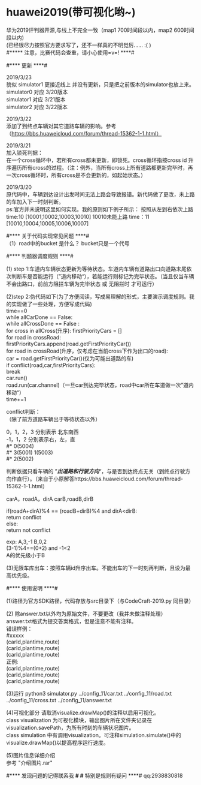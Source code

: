 # huawei2019(带可视化哟~)
华为2019评判器开源,与线上不完全一致（map1 700时间段以内，map2 600时间段以内)    
(已经很尽力按照官方要求写了，还不一样真的不明觉厉...... :( )     
#***** 注意，比赛代码会查重，请小心使用=v=! ****#


#**** 更新 ****#    

2019/3/23   
貌似 simulator1 更接近线上
并没有更新，只是把之前版本的simulator也放上来。    
simulator0 对应 3/20版本         
simulator1 对应 3/21版本     
simulator2 对应 3/22版本    


2019/3/22  
添加了到终点车辆对其它道路车辆的影响。参考（https://bbs.huaweicloud.com/forum/thread-15362-1-1.html）

2019/3/21  
加入锁死判据：  
    在一个cross循环中，若所有cross都未更新，即锁死。cross循环指按cross id 升序遍历所有cross的过程。（注：例外，当所有cross上所有道路都更新完毕时，再一次cross循环时，所有cross是不会更新的，如起始状态。）

2019/3/20    
原代码中，车辆到达设计出发时间无法上路会导致报错。新代码做了更改，未上路的车加入下一时刻判断。  
ps:官方并未说明这里如何实现。我的原则如下例子所示：
             按照从左到右依次上路
time:10 [10001,10002,10003,10010] 10010未能上路
time：11 [10010,10004,10005,10006,10007]


#**** 关于代码实现常见问题 ****#       
（1）road中的bucket 是什么？
    bucket只是一个代号



#**** 判题器调度规则 ****#

(1) step 1:车道内车辆状态更新为等待状态。车道内车辆有道路出口向道路末尾依次判断车是否能运行（”道内移动“），若能运行则标记为完毕状态。（当且仅当车辆不会出路口，前前方阻拦车辆为完毕状态 或 无阻拦时 才可运行） 

(2)step 2:伪代码如下(为了方便阅读，写成易理解的形式，主要演示调度规则。我的实现做了一些处理，方便写成代码)      
time==0     
while allCarDone == False:   
    while allCrossDone == False :   
		for cross in allCross(升序):
			firstPriorityCars = []    
			for road in crossRoad:    
				firstPriorityCars.append(road.getFirstPriorityCar())    
			for road in crossRoad(升序，仅考虑在当前cross下作为出口的road):   
				car = road.getFirstPriorityCar()(仅为可能出道路的车)    
				if conflict(road,car,firstPriorityCars):    
					break  
				car.run()  
				road.run(car.channel)（一旦car到达完毕状态，road中car所在车道做一次”道内移动“）  	    
	time+=1  


conflict判断：   
（除了前方道路车辆出于等待状态以外）

0，1，2，3 分别表示 北东南西  
-1，1，2 分别表示右，左，直  
#*           0(5004)  
#*   3(5001)         1(5003)  
#*           2(5002)  


判断依据只看车辆的 ”***出道路和行驶方向***“，与是否到达终点无关（到终点行驶方向作直行）。（来自于小原解答https://bbs.huaweicloud.com/forum/thread-15362-1-1.html）

carA，roadA，dirA  carB,roadB,dirB

if(roadA+dirA)%4 == (roadB+dirB)%4 and dirA<dirB:  
    return conflict   
else:    
    return not conflict  

exp:
A,3,-1  B,0,2   
(3-1)%4==(0+2) and -1<2     
A的优先级小于B


(3)无限车库出车：按照车辆id升序出车。不能出车的下一时刻再判断，且设为最高优先级。
            



#**** 使用说明 ****#

(1)路径为官方SDK路径，代码存放与src目录下（与CodeCraft-2019.py 同目录）

(2)
除answer.txt以外均为原始文件，不要更改（我并未做注释处理）   
answer.txt格式为提交答案格式，但是注意不能有注释。    
错误样例：   
#xxxxx   
(carId,plantime,route)   
(carId,plantime,route)    
(carId,plantime,route)    
正例:    
(carId,plantime,route)   
(carId,plantime,route)   
(carId,plantime,route)   

(3)运行
python3 simulator.py ../config_11/car.txt ../config_11/road.txt ../config_11/cross.txt ../config_11/answer.txt

(4)可视化部分
请取消visualize.drawMap()的注释以启用可视化。     
class visualization 为可视化模块，输出图片所在文件夹记录在visualization.savePath，为所有时刻的车辆状况图片。    
class simulation 中有调用visualization。可注释simulation.simulate()中的 visualize.drawMap()以提高程序运行速度。    

(5)图片信息详细介绍    
参考   "介绍图片.rar"

#**** 发现问题的记得联系我 ****#
#**** 特别是规则有疑问 ****#
qq:2938830818
